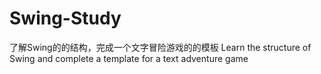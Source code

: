 # Swing-Study
了解Swing的的结构，完成一个文字冒险游戏的的模板
Learn the structure of Swing and complete a template for a text adventure game
